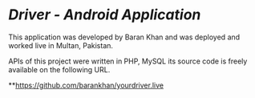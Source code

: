 # *Driver - Android Application*

This application was developed by Baran Khan and was deployed and worked live in Multan, Pakistan. 


APIs of this project were written in PHP, MySQL its source code is freely available on the following URL.


**https://github.com/barankhan/yourdriver.live
